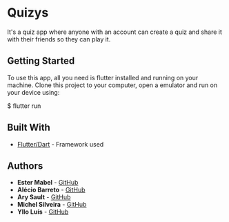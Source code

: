 # Quizys

It's a quiz app where anyone with an account can create a quiz and share it with their friends so they can play it.

## Getting Started

To use this app, all you need is flutter installed and running on your machine. Clone this project to your computer, open a emulator and run on your device using: 

$ flutter run

## Built With

* [Flutter/Dart](https://flutter.dev) - Framework used


## Authors

* **Ester Mabel** - [GitHub](https://github.com/estermabel)
* **Alécio Barreto** - [GitHub](https://github.com/barretoalecio)
* **Ary Sault** - [GitHub](https://github.com/arysault)
* **Michel Silveira** - [GitHub](https://github.com/Emberdot)
* **Yllo Luís** - [GitHub](https://github.com/NETfellow)

